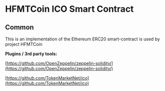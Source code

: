# HFMTCoin ICO Smart Contract

## Common

This is an implementation of the Ethereum ERC20 smart-contract is used by project HFMTCoin

<b>Plugins / 3rd party tools:</b>

[https://github.com/OpenZeppelin/zeppelin-solidity/](https://github.com/OpenZeppelin/zeppelin-solidity/)

[https://github.com/TokenMarketNet/ico](https://github.com/TokenMarketNet/ico)